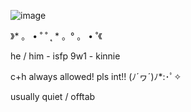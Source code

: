 ![image](https://github.com/user-attachments/assets/67f4a4ea-be2a-4b53-964e-15677ca27a9f)

》* 。 • ˚ ˚ ˛ * 。° 。 • ˚《

he / him - isfp 9w1 - kinnie

c+h always allowed! pls int!!  (ﾉ´ヮ´)ﾉ*:･ﾟ✧

usually quiet / offtab


